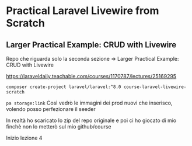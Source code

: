 # Practical Laravel Livewire from Scratch

## Larger Practical Example: CRUD with Livewire

Repo che riguarda solo la seconda sezione => Larger Practical Example: CRUD with Livewire

https://laraveldaily.teachable.com/courses/1170787/lectures/25169295

    composer create-project laravel/laravel:^8.0 course-laravel-livewire-scratch

`pa storage:link` 
Così vedrò le immagini dei prod nuovi che inserisco, volendo posso perfezionare il seeder

In realtà ho scaricato lo zip del repo originale e poi ci ho giocato di mio finchè non lo metterò sul mio github/course

Inizio lezione 4
